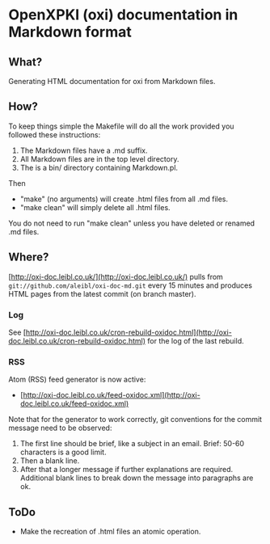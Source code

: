 OpenXPKI (oxi) documentation in Markdown format
===============================================

What?
-----

Generating HTML documentation for oxi from Markdown files.


How?
----

To keep things simple the Makefile will do all the work 
provided you followed these instructions:

1. The Markdown files have a .md suffix.
2. All Markdown files are in the top level directory.
3. The is a bin/ directory containing Markdown.pl.

Then

* "make" (no arguments) will create .html files from all .md files.
* "make clean" will simply delete all .html files.

You do not need to run "make clean" unless you have deleted or
renamed .md files. 


Where?
------

[http://oxi-doc.leibl.co.uk/](http://oxi-doc.leibl.co.uk/) pulls 
from `git://github.com/aleibl/oxi-doc-md.git` every 15 minutes 
and produces HTML pages from the latest commit (on branch master).

### Log

See [http://oxi-doc.leibl.co.uk/cron-rebuild-oxidoc.html](http://oxi-doc.leibl.co.uk/cron-rebuild-oxidoc.html) 
for the log of the last rebuild.

### RSS

Atom (RSS) feed generator is now active:

* [http://oxi-doc.leibl.co.uk/feed-oxidoc.xml](http://oxi-doc.leibl.co.uk/feed-oxidoc.xml)
  
Note that for the generator to work correctly, git conventions
for the commit message need to be observed:
    
1. The first line should be brief, like a subject in an email. 
   Brief: 50-60 characters is a good limit.
2. Then a blank line.
3. After that a longer message if further explanations are required. 
Additional blank lines to break down the message into paragraphs are ok.
    
ToDo
----

* Make the recreation of .html files an atomic operation.

